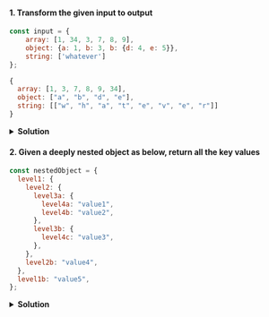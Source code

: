 
#### 1. Transform the given input to output

```js
const input = {
    array: [1, 34, 3, 7, 8, 9],
    object: {a: 1, b: 3, b: {d: 4, e: 5}},
    string: ['whatever']
};
```

```js
{
  array: [1, 3, 7, 8, 9, 34],
  object: ["a", "b", "d", "e"],
  string: [["w", "h", "a", "t", "e", "v", "e", "r"]]
}
```


<details><summary><b>Solution</b></summary>
<p>

```js
function transformInput(input) {
  const sortedArray = input.array.sort((a, b) => b - a);

  const extractKeys = (obj) => {
    const keys = [];
    for (const key in obj) {
      keys.push(key);
      if (typeof obj[key] === "object" && !Array.isArray(obj[key])) {
        keys.push(...extractKeys(obj[key]));
      }
    }
    return keys;
  };

  const objectKeys = extractKeys(input.object);

  const stringArray = input.string.map((str) => str.split(""));
  return {
    array: sortedArray,
    object: objectKeys,
    string : stringArray
  };
}
console.log(transformInput(input));
```

</p>
</details>

#### 2. Given a deeply nested object as below, return all the key values 

``` js
const nestedObject = {
  level1: {
    level2: {
      level3a: {
        level4a: "value1",
        level4b: "value2",
      },
      level3b: {
        level4c: "value3",
      },
    },
    level2b: "value4",
  },
  level1b: "value5",
};
```

<details><summary><b>Solution</b></summary>

```js

const extractKeys = (obj) => {
  const keys = [];
  for (const key in obj) {
    keys.push(key);
    if (typeof obj[key] === "object") {
      keys.push(...extractKeys(obj[key]));
    }
  }
  return keys;
};

console.log(extractKeys(nestedObject));

\\output : [  'level1',  'level2',  'level3a', 'level4a',  'level4b', 'level3b',  'level4c', 'level2b',  'level1b']

```

</details>